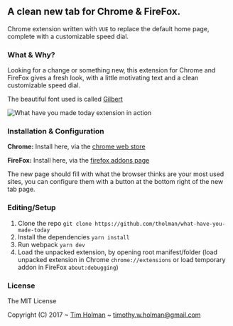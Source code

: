 ## A clean new tab for Chrome & FireFox.
Chrome extension written with `VUE` to replace the default home page, complete with a customizable speed dial.

### What & Why?
Looking for a change or something new, this extension for Chrome and FireFox gives a fresh look, with a little motivating text and a clean customizable speed dial.

The beautiful font used is called [Gilbert](https://www.typewithpride.com/)

![What have you made today extension in action](http://i.imgur.com/YgKI4jgr.png)

### Installation & Configuration

**Chrome:** Install here, via the [chrome web store](https://chrome.google.com/webstore/detail/new-tab-what-have-you-mad/pjifadilbibcjmmomhihbpggjamnpfim)

**FireFox:** Install here, via the [firefox addons page](https://addons.mozilla.org/en-US/firefox/addon/what-have-you-made-today/)

The new page should fill with what the browser thinks are your most used sites, you can configure them with a button at the bottom right of the new tab page.

### Editing/Setup

1. Clone the repo `git clone https://github.com/tholman/what-have-you-made-today`
2. Install the dependencies `yarn install`
3. Run webpack `yarn dev`
4. Load the unpacked extension, by opening root manifest/folder (load unpacked extension in Chrome `chrome://extensions` or load temporary addon in FireFox `about:debugging`)

### License

The MIT License

Copyright (C) 2017 ~ [Tim Holman](http://tholman.com) ~ timothy.w.holman@gmail.com

